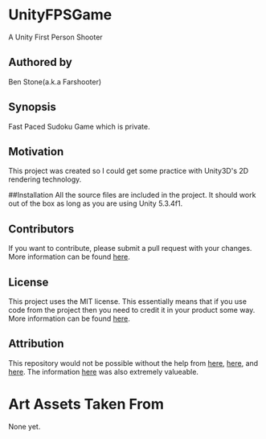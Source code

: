 # UnityFPSGame
A Unity First Person Shooter

## Authored by
Ben Stone(a.k.a Farshooter)

## Synopsis
Fast Paced Sudoku Game which is private.

## Motivation
This project was created so I could get some practice with Unity3D's 2D rendering technology.

##Installation
All the source files are included in the project. It should work out of the box as long as you are using Unity 5.3.4f1. 

## Contributors 
If you want to contribute, please submit a pull request with your changes. More information can be found [here](https://help.github.com/articles/using-pull-requests/).

## License
This project uses the MIT license. This essentially means that if you use code from the project then you need to credit it in your product some way. More information can be found [here](http://choosealicense.com/).

## Attribution
This repository would not be possible without the help from [here](http://gamasutra.com/blogs/AlistairDoulin/20150304/237814/Git_for_Unity_Developers.php), [here](http://answers.unity3d.com/questions/369755/unity-on-github.html), and [here](http://kleber-swf.com/the-definitive-gitignore-for-unity-projects/). The information [here](http://stackoverflow.com/questions/31276535/updated-gitignore-but-files-still-being-tracked) was also extremely valueable.

# Art Assets Taken From
None yet.
